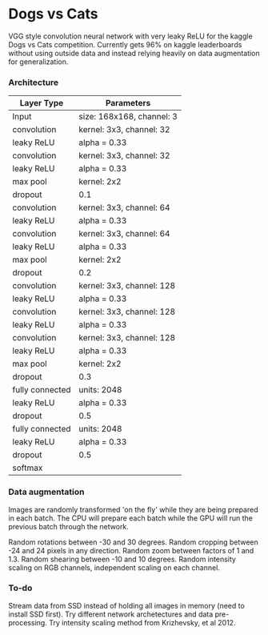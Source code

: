 # Dogs vs Cats

VGG style convolution neural network with very leaky ReLU for the kaggle Dogs vs Cats competition. Currently gets 96% on kaggle leaderboards without using outside data and instead relying heavily on data augmentation for generalization.

### Architecture

| Layer Type | Parameters |
| -----------|----------- |
| Input      | size: 168x168, channel: 3 |
| convolution| kernel: 3x3, channel: 32 |
| leaky ReLU | alpha = 0.33 |
| convolution| kernel: 3x3, channel: 32 |
| leaky ReLU | alpha = 0.33 |
| max pool | kernel: 2x2 |
| dropout | 0.1 |
| convolution| kernel: 3x3, channel: 64 |
| leaky ReLU | alpha = 0.33 |
| convolution| kernel: 3x3, channel: 64 |
| leaky ReLU | alpha = 0.33 |
| max pool | kernel: 2x2 |
| dropout | 0.2 |
| convolution| kernel: 3x3, channel: 128 |
| leaky ReLU | alpha = 0.33 |
| convolution| kernel: 3x3, channel: 128 |
| leaky ReLU | alpha = 0.33 |
| convolution| kernel: 3x3, channel: 128 |
| leaky ReLU | alpha = 0.33 |
| max pool | kernel: 2x2 |
| dropout | 0.3 |
| fully connected | units: 2048 |
| leaky ReLU | alpha = 0.33 |
| dropout | 0.5 |
| fully connected | units: 2048 |
| leaky ReLU | alpha = 0.33 |
| dropout | 0.5 |
| softmax | |

### Data augmentation

Images are randomly transformed 'on the fly' while they are being prepared in each batch. The CPU will prepare each batch while the GPU will run the previous batch through the network. 

Random rotations between -30 and 30 degrees.
Random cropping between -24 and 24 pixels in any direction. 
Random zoom between factors of 1 and 1.3. 
Random shearing between -10 and 10 degrees.
Random intensity scaling on RGB channels, independent scaling on each channel.

### To-do

Stream data from SSD instead of holding all images in memory (need to install SSD first).
Try different network archetectures and data pre-processing.
Try intensity scaling method from Krizhevsky, et al 2012.